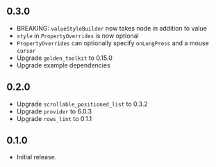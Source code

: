 ## 0.3.0

* BREAKING: `valueStyleBuilder` now takes node in addition to value
* `style` in `PropertyOverrides` is now optional
* `PropertyOverrides` can optionally specify `onLongPress` and a mouse `cursor`
* Upgrade `golden_toolkit` to 0.15.0
* Upgrade example dependencies

## 0.2.0

* Upgrade `scrollable_positioned_list` to 0.3.2
* Upgrade `provider` to 6.0.3
* Upgrade `rows_lint` to 0.1.1

## 0.1.0

* Initial release.
